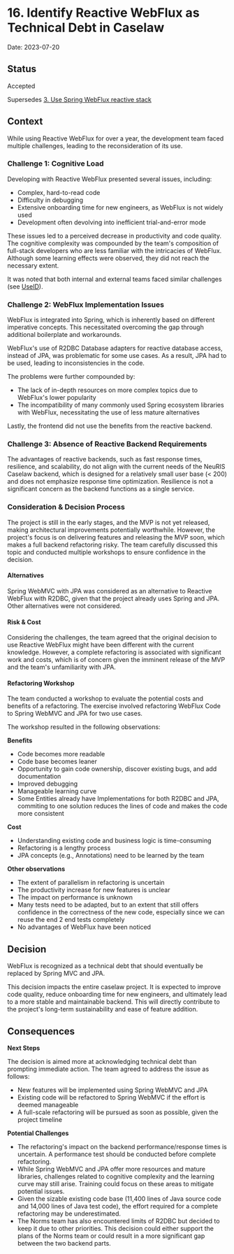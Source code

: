 # 16. Identify Reactive WebFlux as Technical Debt in Caselaw

Date: 2023-07-20

## Status

Accepted

Supersedes [3. Use Spring WebFlux reactive stack](0003-[]Supersededuse-spring-webflux-reactive-stack.md)

## Context

While using Reactive WebFlux for over a year, the development team faced multiple challenges, leading to the reconsideration of its use.

### Challenge 1: Cognitive Load

Developing with Reactive WebFlux presented several issues, including:

- Complex, hard-to-read code
- Difficulty in debugging
- Extensive onboarding time for new engineers, as WebFlux is not widely used
- Development often devolving into inefficient trial-and-error mode

These issues led to a perceived decrease in productivity and code quality. The cognitive complexity was compounded by the team's composition of full-stack developers who are less familiar with the intricacies of WebFlux. Although some learning effects were observed, they did not reach the necessary extent. 

It was noted that both internal and external teams faced similar challenges (see [UseID](https://github.com/digitalservicebund/useid-backend-service/blob/main/doc/adr/0016-use-spring-mvc-instead-of-webflux.md)).

### Challenge 2: WebFlux Implementation Issues

WebFlux is integrated into Spring, which is inherently based on different imperative concepts. This necessitated overcoming the gap through additional boilerplate and workarounds.

WebFlux's use of R2DBC Database adapters for reactive database access, instead of JPA, was problematic for some use cases. As a result, JPA had to be used, leading to inconsistencies in the code.

The problems were further compounded by:

- The lack of in-depth resources on more complex topics due to WebFlux's lower popularity
- The incompatibility of many commonly used Spring ecosystem libraries with WebFlux, necessitating the use of less mature alternatives

Lastly, the frontend did not use the benefits from the reactive backend.

### Challenge 3: Absence of Reactive Backend Requirements

The advantages of reactive backends, such as fast response times, resilience, and scalability, do not align with the current needs of the NeuRIS Caselaw backend, which is designed for a relatively small user base (< 200) and does not emphasize response time optimization. Resilience is not a significant concern as the backend functions as a single service.

### Consideration & Decision Process

The project is still in the early stages, and the MVP is not yet released, making architectural improvements potentially worthwhile. However, the project's focus is on delivering features and releasing the MVP soon, which makes a full backend refactoring risky. The team carefully discussed this topic and conducted multiple workshops to ensure confidence in the decision.   

#### Alternatives

Spring WebMVC with JPA was considered as an alternative to Reactive WebFlux with R2DBC, given that the project already uses Spring and JPA. Other alternatives were not considered.

#### Risk & Cost

Considering the challenges, the team agreed that the original decision to use Reactive WebFlux might have been different with the current knowledge. However, a complete refactoring is associated with significant work and costs, which is of concern given the imminent release of the MVP and the team's unfamiliarity with JPA.

#### Refactoring Workshop

The team conducted a workshop to evaluate the potential costs and benefits of a refactoring. The exercise involved refactoring WebFlux Code to Spring WebMVC and JPA for two use cases.

The workshop resulted in the following observations:

**Benefits**

- Code becomes more readable
- Code base becomes leaner
- Opportunity to gain code ownership, discover existing bugs, and add documentation
- Improved debugging
- Manageable learning curve
- Some Entities already have Implementations for both R2DBC and JPA, commiting to one solution reduces the lines of code and  makes the code more consistent  

**Cost**

- Understanding existing code and business logic is time-consuming
- Refactoring is a lengthy process
- JPA concepts (e.g., Annotations) need to be learned by the team

**Other observations**

- The extent of parallelism in refactoring is uncertain
- The productivity increase for new features is unclear
- The impact on performance is unknown
- Many tests need to be adapted, but to an extent that still offers confidence in the correctness of the new code, especially since we can reuse the end 2 end tests completely
- No advantages of WebFlux have been noticed



## Decision

WebFlux is recognized as a technical debt that should eventually be replaced by Spring MVC and JPA.

This decision impacts the entire caselaw project. It is expected to improve code quality, reduce onboarding time for new engineers, and ultimately lead to a more stable and maintainable backend. This will directly contribute to the project's long-term sustainability and ease of feature addition.

## Consequences

**Next Steps**

The decision is aimed more at acknowledging technical debt than prompting immediate action. The team agreed to address the issue as follows:

- New features will be implemented using Spring WebMVC and JPA
- Existing code will be refactored to Spring WebMVC if the effort is deemed manageable
- A full-scale refactoring will be pursued as soon as possible, given the project timeline

**Potential Challenges**

- The refactoring's impact on the backend performance/response times is uncertain. A performance test should be conducted before complete refactoring.
- While Spring WebMVC and JPA offer more resources and mature libraries, challenges related to cognitive complexity and the learning curve may still arise. Training could focus on these areas to mitigate potential issues.
- Given the sizable existing code base (11,400 lines of Java source code and 14,000 lines of Java test code), the effort required for a complete refactoring may be underestimated.
- The Norms team has also encountered limits of R2DBC but decided to keep it due to other priorities. This decision could either support the plans of the Norms team or could result in a more significant gap between the two backend parts.
